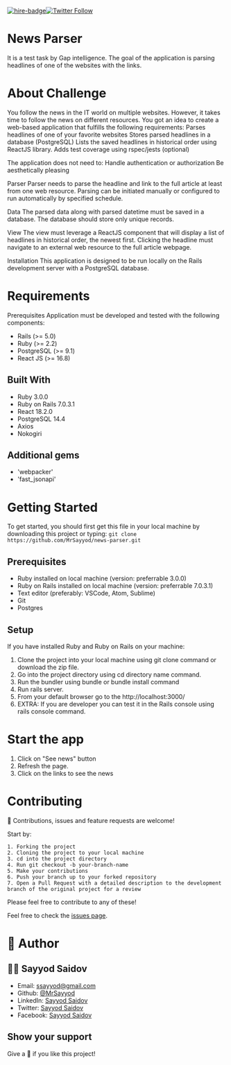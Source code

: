 [![hire-badge](https://img.shields.io/badge/Consult%2FHire%20Sayyod-Contact%20with%20Sayyod-brightgreen)](mailto:ssayyod@gmail.com)[![Twitter Follow](https://img.shields.io/twitter/follow/sayyodsaidov?label=Follow%20Sayyod%20on%20Twitter&style=social)](https://twitter.com/sayyodsaidov)

# News Parser
It is a test task by Gap intelligence. The goal of the application is parsing headlines of one of the websites with the links.


# About Challenge
You follow the news in the IT world on multiple websites. However, it takes time to follow the news on different resources. You got an idea to create a web-based application that fulfills the following requirements:
Parses headlines of one of your favorite websites
Stores parsed headlines in a database (PostgreSQL) 
Lists the saved headlines in historical order using ReactJS library.
Adds test coverage using rspec/jests (optional)

The application does not need to:
Handle authentication or authorization
Be aesthetically pleasing

Parser
Parser needs to parse the headline and link to the full article at least from one web resource. Parsing can be initiated manually or configured to run automatically by specified schedule.

Data
The parsed data along with parsed datetime must be saved in a database. The database should store only unique records.

View
The view must leverage a ReactJS component that will display a list of headlines in historical order, the newest first. Clicking the headline must navigate to an external web resource to the full article webpage.

Installation
This application is designed to be run locally on the Rails development server with a PostgreSQL database.


# Requirements

Prerequisites
Application must be developed and tested with the following components:
- Rails (>= 5.0)
- Ruby (>= 2.2)
- PostgreSQL (>= 9.1)
- React JS (>= 16.8)

## Built With

- Ruby 3.0.0
- Ruby on Rails 7.0.3.1
- React 18.2.0
- PostgreSQL 14.4
- Axios
- Nokogiri

## Additional gems

- 'webpacker'
- 'fast_jsonapi'

# Getting Started

To get started, you should first get this file in your local machine by downloading this project or typing:
`
git clone https://github.com/MrSayyod/news-parser.git
`

## Prerequisites
  - Ruby installed on local machine (version: preferrable 3.0.0)
  - Ruby on Rails installed on local machine (version: preferrable 7.0.3.1)
  - Text editor (preferably: VSCode, Atom, Sublime)
  - Git
  - Postgres

## Setup
   If you have installed Ruby and Ruby on Rails on your machine:
   1. Clone the project into your local machine using git clone command or download the zip file.
   2. Go into the project directory using cd directory name command.
   3. Run the bundler using bundle or bundle install command
   4. Run rails server.
   5. From your default browser go to the http://localhost:3000/
   6. EXTRA: If you are developer you can test it in the Rails console using rails console command.

# Start the app
   1. Click on "See news" button
   2. Refresh the page.
   3. Click on the links to see the news

   

# Contributing

:handshake: Contributions, issues and feature requests are welcome! 

Start by:

    1. Forking the project
    2. Cloning the project to your local machine
    3. cd into the project directory
    4. Run git checkout -b your-branch-name
    5. Make your contributions
    6. Push your branch up to your forked repository
    7. Open a Pull Request with a detailed description to the development branch of the original project for a review

Please feel free to contribute to any of these!

Feel free to check the [issues page](https://github.com/MrSayyod/news-parser/issues).

# 👤 Author

## :man_technologist: Sayyod Saidov

- Email: ssayyod@gmail.com
- Github: [@MrSayyod](https://github.com/MrSayyod) 
- LinkedIn:  [Sayyod Saidov](https://www.linkedin.com/in/sayyod-saidov-507b0818b)
- Twitter: [Sayyod Saidov](https://twitter.com/sayyodsaidov)
- Facebook: [Sayyod Saidov](https://www.facebook.com/sayyod)

## Show your support
Give a :star2: if you like this project!
